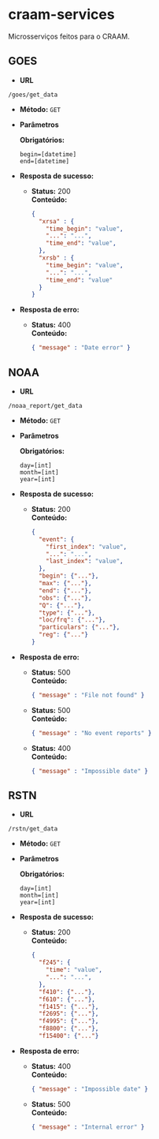 # craam-services

Microsserviços feitos para o CRAAM.

## GOES

* **URL**

`/goes/get_data`

* **Método:** `GET`

*  **Parâmetros**

   **Obrigatórios:**
 
   `begin=[datetime]` <br />
   `end=[datetime]`

* **Resposta de sucesso:**
  
  * **Status:** 200 <br />
    **Conteúdo:**
	```json
	{
	  "xrsa" : {
	    "time_begin": "value",
	    "...": "...",
	    "time_end": "value",
	  },
	  "xrsb" : {
	    "time_begin": "value",
	    "...": "...",
	    "time_end": "value"
	  }
	}
	```
 
* **Resposta de erro:**

  * **Status:** 400 <br />
    **Conteúdo:**
	```json
	{ "message" : "Date error" }
	```

## NOAA

* **URL**

`/noaa_report/get_data`

* **Método:** `GET`

*  **Parâmetros**

   **Obrigatórios:**
 
   `day=[int]` <br />
   `month=[int]` <br />
   `year=[int]`

* **Resposta de sucesso:**
  
  * **Status:** 200 <br />
    **Conteúdo:** 
	```json
	{
	  "event": {
	    "first_index": "value",
	    "...": "...",
	    "last_index": "value",
	  },
	  "begin": {"..."},
	  "max": {"..."},
	  "end": {"..."},
	  "obs": {"..."},
	  "Q": {"..."},
	  "type": {"..."},
	  "loc/frq": {"..."},
	  "particulars": {"..."},
	  "reg": {"..."}
	}
	```
 
* **Resposta de erro:**

  * **Status:** 500 <br />
    **Conteúdo:**
	```json
	{ "message" : "File not found" }
	```
	
  * **Status:** 500 <br />
    **Conteúdo:**
	```json
	{ "message" : "No event reports" }
	```
	
  * **Status:** 400 <br />
    **Conteúdo:**
	```json
	{ "message" : "Impossible date" }
	```

## RSTN

* **URL**

`/rstn/get_data`

* **Método:** `GET`

*  **Parâmetros**

   **Obrigatórios:**
 
   `day=[int]` <br />
   `month=[int]`<br />
   `year=[int]`

* **Resposta de sucesso:**
  
  * **Status:** 200 <br />
    **Conteúdo:**
	```json	
	{
	  "f245": {
	    "time": "value",
	    "...": "...",
	  },
	  "f410": {"..."},
	  "f610": {"..."},
	  "f1415": {"..."},
	  "f2695": {"..."},
	  "f4995": {"..."},
	  "f8800": {"..."},
	  "f15400": {"..."}
	```
 
* **Resposta de erro:**

  * **Status:** 400 <br />
    **Conteúdo:** 
	```json
	{ "message" : "Impossible date" }
	```
	
  * **Status:** 500 <br />
    **Conteúdo:**
	```json
	{ "message" : "Internal error" }
	```
